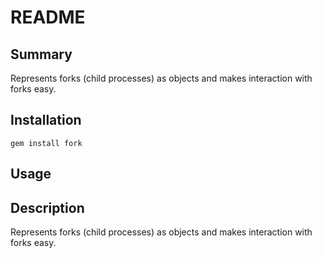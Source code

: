 README
======


Summary
-------
Represents forks (child processes) as objects and makes interaction with forks easy.


Installation
------------
`gem install fork`


Usage
-----


Description
-----------
Represents forks (child processes) as objects and makes interaction with forks easy.
